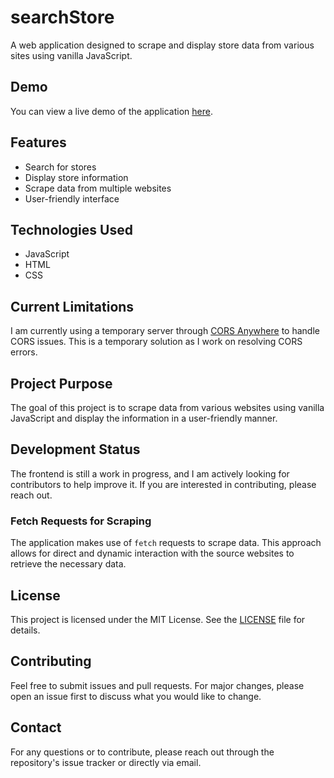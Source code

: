 # searchStore

A web application designed to scrape and display store data from various sites using vanilla JavaScript.

## Demo
You can view a live demo of the application [here](https://search-store.vercel.app).

## Features
- Search for stores
- Display store information
- Scrape data from multiple websites
- User-friendly interface

## Technologies Used
- JavaScript
- HTML
- CSS

## Current Limitations
I am currently using a temporary server through [CORS Anywhere](https://cors-anywhere.herokuapp.com/corsdemo) to handle CORS issues. This is a temporary solution as I work on resolving CORS errors.

## Project Purpose
The goal of this project is to scrape data from various websites using vanilla JavaScript and display the information in a user-friendly manner.

## Development Status
The frontend is still a work in progress, and I am actively looking for contributors to help improve it. If you are interested in contributing, please reach out.

### Fetch Requests for Scraping
The application makes use of `fetch` requests to scrape data. This approach allows for direct and dynamic interaction with the source websites to retrieve the necessary data.

## License
This project is licensed under the MIT License. See the [LICENSE](LICENSE.txt) file for details.

## Contributing
Feel free to submit issues and pull requests. For major changes, please open an issue first to discuss what you would like to change.

## Contact
For any questions or to contribute, please reach out through the repository's issue tracker or directly via email.
